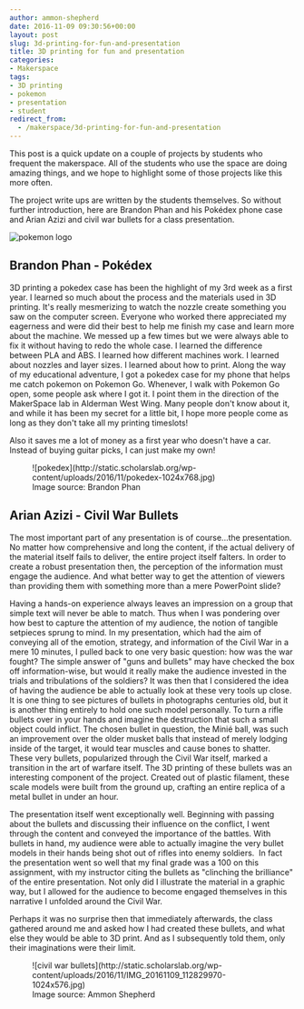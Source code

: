 ```yaml
---
author: ammon-shepherd
date: 2016-11-09 09:30:56+00:00
layout: post
slug: 3d-printing-for-fun-and-presentation
title: 3D printing for fun and presentation
categories:
- Makerspace
tags:
- 3D printing
- pokemon
- presentation
- student
redirect_from:
  - /makerspace/3d-printing-for-fun-and-presentation
---
```


This post is a quick update on a couple of projects by students who frequent the makerspace. All of the students who use the space are doing amazing things, and we hope to highlight some of those projects like this more often.

The project write ups are written by the students themselves. So without further introduction, here are Brandon Phan and his Pokédex phone case and Arian Azizi and civil war bullets for a class presentation.

![pokemon logo](https://upload.wikimedia.org/wikipedia/commons/9/98/International_Pok%C3%A9mon_logo.svg)


## Brandon Phan - Pokédex




3D printing a pokedex case has been the highlight of my 3rd week as a first year. I learned so much about the process and the materials used in 3D printing. It's really mesmerizing to watch the nozzle create something you saw on the computer screen. Everyone who worked there appreciated my eagerness and were did their best to help me finish my case and learn more about the machine. We messed up a few times but we were always able to fix it without having to redo the whole case. I learned the difference between PLA and ABS. I learned how different machines work. I learned about nozzles and layer sizes. I learned about how to print. Along the way of my educational adventure, I got a pokedex case for my phone that helps me catch pokemon on Pokemon Go. Whenever, I walk with Pokemon Go open, some people ask where I got it. I point them in the direction of the MakerSpace lab in Alderman West Wing. Many people don't know about it, and while it has been my secret for a little bit, I hope more people come as long as they don't take all my printing timeslots!




Also it saves me a lot of money as a first year who doesn't have a car. Instead of buying guitar picks, I can just make my own!




<figure>
  ![pokedex](http://static.scholarslab.org/wp-content/uploads/2016/11/pokedex-1024x768.jpg)
  <figcaption>
 Image source: Brandon Phan
</figcaption>

</figure>


## Arian Azizi - Civil War Bullets




The most important part of any presentation is of course...the presentation. No matter how comprehensive and long the content, if the actual delivery of the material itself fails to deliver, the entire project itself falters. In order to create a robust presentation then, the perception of the information must engage the audience. And what better way to get the attention of viewers than providing them with something more than a mere PowerPoint slide? 




Having a hands-on experience always leaves an impression on a group that simple text will never be able to match. Thus when I was pondering over how best to capture the attention of my audience, the notion of tangible setpieces sprung to mind. In my presentation, which had the aim of conveying all of the emotion, strategy, and information of the Civil War in a mere 10 minutes, I pulled back to one very basic question: how was the war fought? The simple answer of "guns and bullets" may have checked the box off information-wise, but would it really make the audience invested in the trials and tribulations of the soldiers? It was then that I considered the idea of having the audience be able to actually look at these very tools up close. It is one thing to see pictures of bullets in photographs centuries old, but it is another thing entirely to hold one such model personally. To turn a rifle bullets over in your hands and imagine the destruction that such a small object could inflict. The chosen bullet in question, the Minié ball, was such an improvement over the older musket balls that instead of merely lodging inside of the target, it would tear muscles and cause bones to shatter. These very bullets, popularized through the Civil War itself, marked a transition in the art of warfare itself. The 3D printing of these bullets was an interesting component of the project. Created out of plastic filament, these scale models were built from the ground up, crafting an entire replica of a metal bullet in under an hour. 




The presentation itself went exceptionally well. Beginning with passing about the bullets and discussing their influence on the conflict, I went through the content and conveyed the importance of the battles. With bullets in hand, my audience were able to actually imagine the very bullet models in their hands being shot out of rifles into enemy soldiers.  In fact the presentation went so well that my final grade was a 100 on this assignment, with my instructor citing the bullets as "clinching the brilliance" of the entire presentation. Not only did I illustrate the material in a graphic way, but I allowed for the audience to become engaged themselves in this narrative I unfolded around the Civil War. 




Perhaps it was no surprise then that immediately afterwards, the class gathered around me and asked how I had created these bullets, and what else they would be able to 3D print. And as I subsequently told them, only their imaginations were their limit.




<figure>
  ![civil war bullets](http://static.scholarslab.org/wp-content/uploads/2016/11/IMG_20161109_112829970-1024x576.jpg)
  <figcaption>
 Image source: Ammon Shepherd
</figcaption>

</figure>

